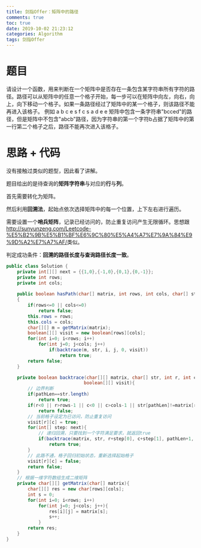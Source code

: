 ```yaml
---
title: 剑指Offer：矩阵中的路径
comments: true
toc: true
date: 2019-10-02 21:23:12
categories: Algorithm
tags: 剑指Offer
---
```


# 题目

请设计一个函数，用来判断在一个矩阵中是否存在一条包含某字符串所有字符的路径。路径可以从矩阵中的任意一个格子开始，每一步可以在矩阵中向左，向右，向上，向下移动一个格子。如果一条路径经过了矩阵中的某一个格子，则该路径不能再进入该格子。 例如 a b c e s f c s a d e e 矩阵中包含一条字符串"bcced"的路径，但是矩阵中不包含"abcb"路径，因为字符串的第一个字符b占据了矩阵中的第一行第二个格子之后，路径不能再次进入该格子。

# 思路 + 代码

没有接触过类似的题型，因此看了讲解。

题目给出的是待查询的**矩阵字符串**与对应的**行**与**列**。

首先需要转化为矩阵。

然后利用**回溯法**，起始点依次选择矩阵中的每一个位置，上下左右进行遍历。

需要设置一个**哨兵矩阵**，记录已经访问的，防止重复访问产生无限循环。思想跟<u>http://sunyunzeng.com/Leetcode-%E5%B2%9B%E5%B1%BF%E6%9C%80%E5%A4%A7%E7%9A%84%E9%9D%A2%E7%A7%AF/</u>类似。

判定成功条件：**回溯的路径长度与查询路径长度一致**。

```java
public class Solution {
    private int[][] next = {{1,0},{-1,0},{0,1},{0,-1}};
    private int rows;
    private int cols;
    
    public boolean hasPath(char[] matrix, int rows, int cols, char[] str)
    {    
        if(rows<=0 || cols<=0)
            return false;
        this.rows = rows;
        this.cols = cols;
        char[][] m = getMatrix(matrix);
        boolean[][] visit = new boolean[rows][cols];
        for(int i=0; i<rows; i++)
            for(int j=0; j<cols; j++)
                if(backtrace(m, str, i, j, 0, visit))
                    return true;
        return false;
    }

    private boolean backtrace(char[][] matrix, char[] str, int r, int c, int pathLen, 
                             boolean[][] visit){
        // 边界判断
        if(pathLen==str.length)
            return true;
        if(r<0 || r>rows-1 || c<0 || c>cols-1 || str[pathLen]!=matrix[r][c] || visit[r][c])
            return false;
        // 当前格子设定为已访问，防止重复访问
        visit[r][c] = true;
        for(int[] step: next){
            // 递归回溯，只要找到一个字符满足要求，就返回true
            if(backtrace(matrix, str, r+step[0], c+step[1], pathLen+1, visit))
                return true;
        }
        // 此路不通，格子回归初始状态，重新选择起始格子
        visit[r][c] = false;
        return false;
    }
    // 根据一维字符数组生成二维矩阵
    private char[][] getMatrix(char[] matrix){
        char[][] res = new char[rows][cols];
        int s = 0;
        for(int i=0; i<rows; i++)
            for(int j=0; j<cols; j++){
                res[i][j] = matrix[s];
                s++;
            }
        return res;
    }
}
```